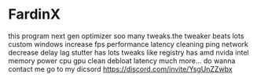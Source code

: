 # FardinX
this program next gen optimizer soo many tweaks.the tweaker beats lots custom windows increase fps performance latency cleaning ping network decrease delay lag stutter
has lots tweaks like registry has amd nvida intel memory power cpu gpu clean debloat latency much more... 
do wanna contact me go to my dicsord
https://discord.com/invite/YsgUnZZwbx
